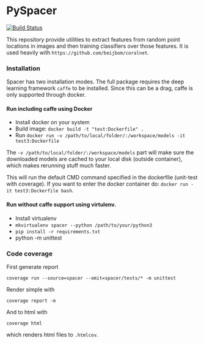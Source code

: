# PySpacer

[![Build Status](https://travis-ci.org/beijbom/pyspacer.svg?branch=master)](https://travis-ci.org/beijbom/pyspacer)

This repository provide utilities to extract features from random point locations in images and then training classifiers over those features.
It is used heavily with `https://github.com/beijbom/coralnet`.

### Installation

Spacer has two installation modes.
The full package requires the deep learning framework `caffe` to be installed.
Since this can be a drag, caffe is only supported through docker.

#### Run including caffe using Docker
* Install docker on your system
* Build image: `docker build -t "test:Dockerfile" .`
* Run `docker run -v /path/to/local/folder/:/workspace/models -it test3:Dockerfile`

The `-v /path/to/local/folder/:/workspace/models` part will make sure the downloaded models are cached to your local disk (outside container), which makes rerunning stuff much faster.

This will run the default CMD command specified in the dockerfile (unit-test with coverage).
If you want to enter the docker container do: `docker run -it test3:Dockerfile bash`.


#### Run without caffe support using virtulenv.
* Install virtualenv
* `mkvirtualenv spacer --python /path/to/your/python3`
* `pip install -r requirements.txt`
* python -m unittest

### Code coverage

First generate report

    coverage run --source=spacer --omit=spacer/tests/* -m unittest
    
Render simple with
    
    coverage report -m
    
And to html with

    coverage html

which renders html files to `.htmlcov`.


